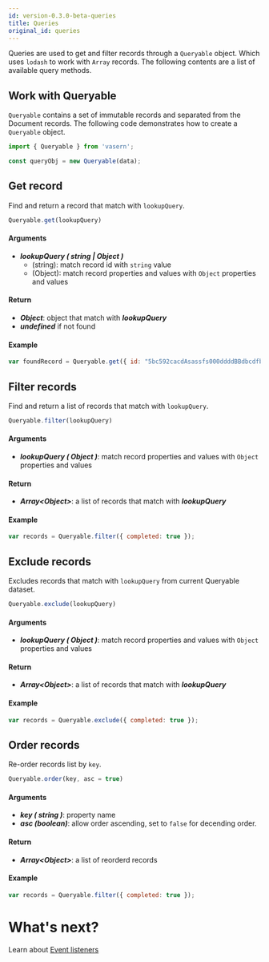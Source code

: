 ```yaml
---
id: version-0.3.0-beta-queries
title: Queries
original_id: queries
---
```


Queries are used to get and filter records through a `Queryable` object. Which uses `lodash` to work with `Array` records. The following contents are a list of available query methods.


## Work with Queryable

`Queryable` contains a set of immutable records and separated from the Document records. The following code demonstrates how to create a `Queryable` object.

```javascript
import { Queryable } from 'vasern';

const queryObj = new Queryable(data);
```


## Get record

Find and return a record that match with `lookupQuery`.

```javascript
Queryable.get(lookupQuery)
```

#### Arguments

- **_lookupQuery ( string | Object )_**
  - (string): match record id with `string` value
  - (Object): match record properties and values with `Object` properties and values

#### Return

- **_Object_**: object that match with **_lookupQuery_**
- **_undefined_** if not found

#### Example

```javascript
var foundRecord = Queryable.get({ id: "5bc592cacdAsassfs000ddddBBdbcdfb" });
```

## Filter records

Find and return a list of records that match with `lookupQuery`.

```javascript
Queryable.filter(lookupQuery)
```

#### Arguments

- **_lookupQuery ( Object )_**: match record properties and values with `Object` properties and values

#### Return

- **_Array\<Object>_**: a list of records that match with **_lookupQuery_**

#### Example

```javascript
var records = Queryable.filter({ completed: true });
```

## Exclude records

Excludes records that match with `lookupQuery` from current Queryable dataset.

```javascript
Queryable.exclude(lookupQuery)
```

#### Arguments

- **_lookupQuery ( Object )_**: match record properties and values with `Object` properties and values

#### Return

- **_Array\<Object>_**: a list of records that match with **_lookupQuery_**

#### Example

```javascript
var records = Queryable.exclude({ completed: true });
```

## Order records

Re-order records list by `key`.

```javascript
Queryable.order(key, asc = true)
```

#### Arguments

- **_key ( string )_**: property name
- **_asc (boolean)_**: allow order ascending, set to `false` for decending order.

#### Return

- **_Array\<Object>_**: a list of reorderd records

#### Example

```javascript
var records = Queryable.filter({ completed: true });
```

# What's next?

Learn about [Event listeners](event-listeners.md)